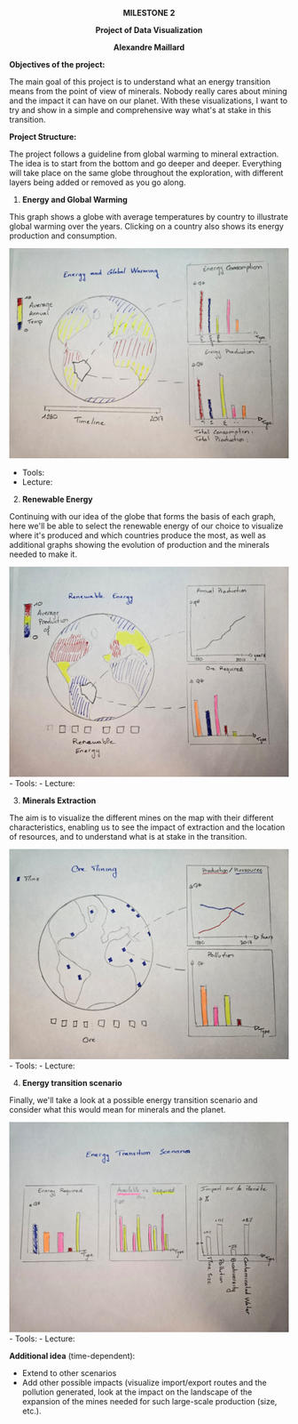 **<p align="center">MILESTONE 2</p>**
**<p align="center">Project of Data Visualization</p>**
**<p align="center">Alexandre Maillard</p>**

**Objectives of the project:**

The main goal of this project is to understand what an energy transition means from the point of view of minerals. Nobody really cares about mining and the impact it can have on our planet. With these visualizations, I want to try and show in a simple and comprehensive way what's at stake in this transition.


**Project Structure:**

The project follows a guideline from global warming to mineral extraction. The idea is to start from the bottom and go deeper and deeper.
Everything will take place on the same globe throughout the exploration, with different layers being added or removed as you go along.  

1. **Energy and Global Warming**

This graph shows a globe with average temperatures by country to illustrate global warming over the years. Clicking on a country also shows its energy production and consumption.

<img src="Img/GlobalWarming.jpg">	

- Tools:
- Lecture:

2. **Renewable Energy**

Continuing with our idea of the globe that forms the basis of each graph, here we'll be able to select the renewable energy of our choice to visualize where it's produced and which countries produce the most, as well as additional graphs showing the evolution of production and the minerals needed to make it.

<img src="Img/RenewableEnergy.jpg">
- Tools: 
	- Lecture:

3. **Minerals Extraction**

The aim is to visualize the different mines on the map with their different characteristics, enabling us to see the impact of extraction and the location of resources, and to understand what is at stake in the transition.

<img src="Img/OreMining.jpg">
- Tools: 
	- Lecture:

4. **Energy transition scenario**

Finally, we'll take a look at a possible energy transition scenario and consider what this would mean for minerals and the planet.

<img src="Img/Scenario.jpg">
- Tools: 
	- Lecture:

**Additional idea** (time-dependent): 
- Extend to other scenarios 
- Add other possible impacts (visualize import/export routes and the pollution generated, look at the impact on the landscape of the expansion of the mines needed for such large-scale production (size, etc.).

